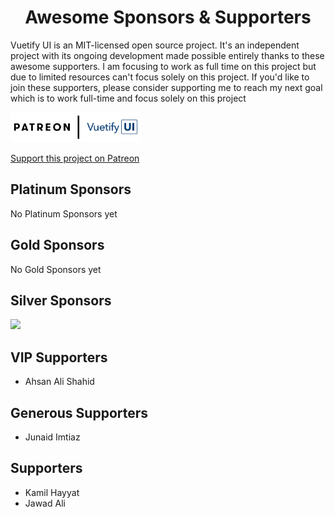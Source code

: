 <h1 align="center">Awesome Sponsors &amp; Supporters</h1>

Vuetify UI is an MIT-licensed open source project. It's an independent project with its ongoing development made possible entirely thanks to these awesome supporters. I am focusing to work as full time on this project but due to limited resources can't focus solely on this project. If you'd like to join these supporters, please consider supporting me to reach my next goal which is to work full-time and focus solely on this project

<a href="https://patreon.com/mrhammadasif">
  <img height="48" src="./logos/patreon.png" />
  <br>
  <p>Support this project on Patreon</p>
</a>

<h2>Platinum Sponsors</h2>

No Platinum Sponsors yet

<h2>Gold Sponsors</h2>

No Gold Sponsors yet

<h2>Silver Sponsors</h2>

<div>
<a href="https://nitroxis.com"><img width="64" src="https://nitroxis.com/wp-content/uploads/2019/01/nitroxisWhiteLogo-copy-uai-2880x847.png" /></a>
</div>

<h2>VIP Supporters</h2>

- Ahsan Ali Shahid

<h2>Generous Supporters</h2>

- Junaid Imtiaz

<h2>Supporters</h2>

- Kamil Hayyat
- Jawad Ali
